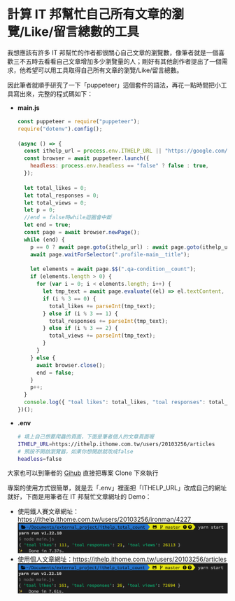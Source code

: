 # 計算 IT 邦幫忙自己所有文章的瀏覽/Like/留言總數的工具

我想應該有許多 IT 邦幫忙的作者都很關心自己文章的瀏覽數，像筆者就是一個喜歡三不五時去看看自己文章增加多少瀏覽量的人；剛好有其他創作者提出了一個需求，他希望可以用工具取得自己所有文章的瀏覽/Like/留言總數。

因此筆者就順手研究了一下「puppeteer」這個套件的語法，再花一點時間把小工具寫出來，完整的程式碼如下：

- **main.js**

  ```js
  const puppeteer = require("puppeteer");
  require("dotenv").config();

  (async () => {
    const ithelp_url = process.env.ITHELP_URL || "https://google.com/";
    const browser = await puppeteer.launch({
      headless: process.env.headless == "false" ? false : true,
    });

    let total_likes = 0;
    let total_responses = 0;
    let total_views = 0;
    let p = 0;
    //end = false時while迴圈會中斷
    let end = true;
    const page = await browser.newPage();
    while (end) {
      p == 0 ? await page.goto(ithelp_url) : await page.goto(ithelp_url + `?page=` + p);
      await page.waitForSelector(".profile-main__title");

      let elements = await page.$$(".qa-condition__count");
      if (elements.length > 0) {
        for (var i = 0; i < elements.length; i++) {
          let tmp_text = await page.evaluate((el) => el.textContent, elements[i]);
          if (i % 3 == 0) {
            total_likes += parseInt(tmp_text);
          } else if (i % 3 == 1) {
            total_responses += parseInt(tmp_text);
          } else if (i % 3 == 2) {
            total_views += parseInt(tmp_text);
          }
        }
      } else {
        await browser.close();
        end = false;
      }
      p++;
    }
    console.log({ "toal likes": total_likes, "toal responses": total_responses, "toal views": total_views });
  })();
  ```

- **.env**
  ```sh
  # 填上自己想要爬蟲的頁面，下面是筆者個人的文章頁面喔
  ITHELP_URL=https://ithelp.ithome.com.tw/users/20103256/articles
  # 預設不開啟瀏覽器，如果你想開啟就改成false
  headless=false
  ```

大家也可以到筆者的 [Gihub](https://github.com/dean9703111/ithelp_total_count) 直接把專案 Clone 下來執行

專案的使用方式很簡單，就是去「.env」裡面把「ITHELP_URL」改成自己的網址就好，下面是用筆者在 IT 邦幫忙文章網址的 Demo：

- 使用鐵人賽文章網址：https://ithelp.ithome.com.tw/users/20103256/ironman/4227
  ![image](./img/ironman.png)
- 使用個人文章網址：https://ithelp.ithome.com.tw/users/20103256/articles
  ![image](./img/articles.png)
